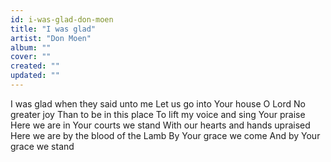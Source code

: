 ```yaml
---
id: i-was-glad-don-moen
title: "I was glad"
artist: "Don Moen"
album: ""
cover: ""
created: ""
updated: ""
---
```


I was glad when they said unto me
Let us go into Your house O Lord
No greater joy
Than to be in this place
To lift my voice and sing Your praise
Here we are in Your courts we stand
With our hearts and hands upraised
Here we are by the blood of the Lamb
By Your grace we come
And by Your grace we stand